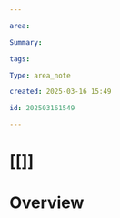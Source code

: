 ```yaml
---

area: 

Summary:

tags:

Type: area_note

created: 2025-03-16 15:49

id: 202503161549

---
```


# [[]]

# Overview



  

